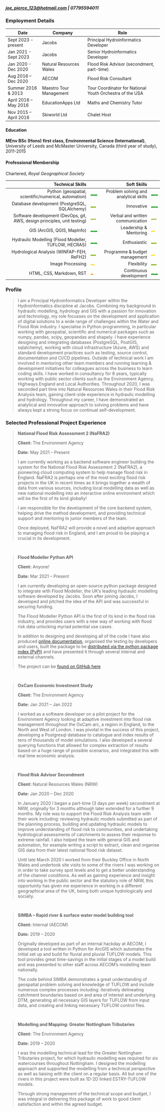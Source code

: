 <!-- title: Joe Pierce CV -->
##### joe_pierce_123@hotmail.com | 07795594011

### **Employment Details**

| Date | Company | Role |
| --- | --- | --- |
| Sept 2023 - present | Jacobs | Principal Hydroinformatics Developer |
| Jan 2021 - Sept 2023 | Jacobs | Senior Hydroinformatics Developer |
| Jan 2020 - Dec 2020 | Natural Resources Wales | Flood Risk Advisor (secondment, part-time)  |
| Aug 2016 – Dec 2020 | AECOM | Flood Risk Consultant |
| Summer 2016 & 2013 | Maestro Tour Management | Tour Coordinator for National Youth Orchestra of the USA |
| April 2016 – May 2016 | EducationApps Ltd | Maths and Chemistry Tutor |
| Nov 2015 – April 2016 | Skiworld Ltd | Chalet Host |


#### Education

**MEnv BSc (Hons) first class, Environmental Science (International)**, University of Leeds and McMaster University, Canada (third year of study), 2011-2015

#### Professional Membership

Chartered, *Royal Geographical Society*



| **Technical Skills**| | **Soft Skills**| |
| ---: | :--- | ---: | :--- |
| Python (geospatial, scientific/numerical, automation) | ![](5.png) |Problem solving and analytical skills | ![](5.png) |
| Database development (PostgreSQL, SQLAlchemy) | ![](4.png) | Innovative | ![](5.png) |
| Software development (DevOps, git, AWS, design principles, unit testing) | ![](4.png)  | Verbal and written communication | ![](4.png) |
| GIS (ArcGIS, QGIS, MapInfo) | ![](5.png) | Leadership & Mentoring | ![](3.png) |
| Hydraulic Modelling (Flood Modeller, TUFLOW, HECRAS) | ![](5.png) | Enthusiastic | ![](4.png) |
| Hydrological Analysis (WINFAP-FEH, ReFH2) | ![](4.png) | Programme & budget management | ![](3.png) |
| Image Processing | ![](3.png) | Flexibility | ![](4.png) |
| HTML, CSS, Markdown, RST | ![](2.png) | Continuous development | ![](5.png) |



### **Profile**

>I am a Principal Hydroinformatics Developer within the Hydroinformatics discipline at Jacobs. 
>Combining my background in hydraulic modelling, hydrology and GIS with a passion for innovation 
>and technology, my role focusses on the development and application of digital solutions to a wide range 
>of challenges within the Water and Flood Risk industry. I specialise in Python programming, in particular working with geospatial, scientific and numerical 
>packages such as numpy, pandas, scipy, geopandas and shapely. I have experience designing and integrating databases (PostgreSQL, PostGIS, sqlalchemy), 
>working with cloud infrastructure (Azure, AWS) and standard development practices 
>such as testing, source control, documentation and CI/CD pipelines.
>Outside of technical work I am involved in mentoring other team members and running  learning & development initiatives for colleagues across the business to learn coding skills. 
>I have worked in consultancy for 8 years, typically working with public sector clients 
>such as the Environment Agency, Highways England and Local Authorities. Throughout 2020, 
>I was seconded part time into Natural Resources Wales in their Flood Risk Analysis team, 
>gaining client-side experience in hydraulic modelling and hydrology.
>Throughout my career, I have demonstrated an analytical and innovative approach to solving 
>problems and have always kept a strong focus on continual self-development.



### **Selected Professional Project Experience**

> **National Flood Risk Assessment 2 (NaFRA2)**
>
>**Client:** The Environment Agency
>
>**Date:** May 2021 – Present
>
>I am currently working as a backend software engineer building the system for the National 
>Flood Risk Assessment 2 (NaFRA2), a pioneering cloud computing system to help manage 
>flood risk in England. NaFRA2 is perhaps one of the most exciting flood risk projects 
>in the UK in recent times as it brings together a wealth of data from various sources, 
>including local modelling data as well as new national modelling into an interactive 
>online environment which will be the first of its kind globally!
>
>I am responsible for the development of the core backend system, helping drive the 
>method development, and providing technical support and mentoring to junior members of 
>the team. 
>
>Once deployed, NaFRA2 will provide a novel and adaptive approach to managing flood risk 
>in England, and I am proud to be playing a crucial in its development.
 

&nbsp;



>**Flood Modeller Python API**
>
>**Client:** Anyone!
>
>**Date:** Mar 2021 – Present
>
>I am currently developing an open-source python package designed to integrate with Flood 
>Modeller, the UK’s leading hydraulic modelling software developed by Jacobs. Soon after 
>joining Jacobs, I developed and pitched the idea of the API and was successful in securing 
>funding.
>
>The Flood Modeller Python API is the first of its kind in the flood risk industry, and 
>provides users with a new way of working with flood risk data unlocking myriad potential 
>use cases.
>
>In addition to designing and developing all of the code I have also produced 
>[online documentation](https://api.floodmodeller.com/), organised the testing by 
>developers and users, built the package to be 
>[distributed via the python package index (PyPI)](https://pypi.org/project/floodmodeller-api/) 
>and have presented it through several internal and external channels.
>
>The project can be [found on GitHub here](https://github.com/People-Places-Solutions/floodmodeller-api)


&nbsp;



>**OxCam Economic Investment Study**
>
>**Client:** The Environment Agency
>
>**Date:** Jan 2021 – Jan 2022
>
>I worked as a software developer on a pilot project for the Environment Agency looking at 
>adaptive investment into flood risk management throughout the OxCam arc, a region in 
>England, to the North and West of London. I was pivotal in the success of this project, 
>developing a Postgresql database to catalogue and index results of tens of thousands of 
>model simulations. I also developed a several querying functions that allowed for complex 
>extraction of results based on a huge range of possible scenarios, and integrated this 
>with real time economic analysis.


&nbsp;



>**Flood Risk Advisor Secondment**
>
>**Client:** Natural Resources Wales (NRW)
>
>**Date:** Jan 2020 – Dec 2020
>
>In January 2020 I began a part-time (3 days per week) secondment at NRW, originally for 
>3 months although later extended for a further 9 months. My role was to support the Flood 
>Risk Analysis team with their work including: reviewing hydraulic models submitted as 
>part of the planning process, building and updating hydraulic models to improve understanding 
>of flood risk to communities, and undertaking hydrological assessments of catchments to 
>assess their response to extreme rainfall. I also helped the team with general GIS and 
>automation, for example writing a script to extract, clean and organise GIS data from 
>their latest national flood risk dataset. 
>
>Until late March 2020 I worked from their Buckley Office in North Wales and undertook 
>site visits to some of the rivers I was working on in order to take survey spot levels 
>and to get a better understanding of the channel conditions. As well as gaining experience 
>and insight into working in the public sector and the statutory role of NRW, this opportunity 
>has given me experience in working in a different geographical area of the UK, being both 
>unique hydrologically and socially.


&nbsp;



>**SIMBA – Rapid river & surface water model building tool**
>
>**Client:** Internal (AECOM)
>
>**Date:** 2019 – 2020
>
>Originally developed as part of an internal hackday at AECOM, I developed a tool written 
>in Python for ArcGIS which automates the initial set up and build for fluvial and pluvial 
>TUFLOW models. This tool provides great time-savings in the initial stages of a model 
>build and was presented to other staff across AECOM’s modelling team nationally. 
>
>The code behind SIMBA demonstrates a great understanding of geospatial problem solving 
>and knowledge of TUFLOW and include numerous complex processes including: iteratively 
>delineating catchment boundaries based on and area of interest and underlying DTM, generating 
>all necessary GIS layers for TUFLOW from input data, and creating and linking necessary 
>TUFLOW control files.


&nbsp;



>**Modelling and Mapping: Greater Nottingham Tributaries**
>
>**Client:** The Environment Agency
>
>**Date:** 2019 – 2020
>
>I was the modelling technical lead for the Greater Nottingham Tributaries project, for 
>which hydraulic modelling was required for six watercourses throughout Nottingham. I 
>designed the modelling approach and supported the modelling from a technical perspective 
>as well as liaising with the client on a regular basis. All but one of the rivers in this 
>project were built as 1D-2D linked ESTRY-TUFLOW models.
>
>Through strong management of the technical scope and budget, I was integral in delivering 
>this package of work to good client satisfaction and within the agreed budget.


&nbsp;



